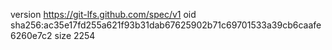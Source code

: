 version https://git-lfs.github.com/spec/v1
oid sha256:ac35e17fd255a621f93b31dab67625902b71c69701533a39cb6caafe6260e7c2
size 2254
